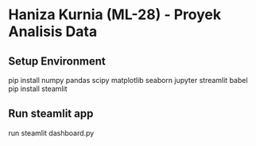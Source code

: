# Haniza Kurnia (ML-28) - Proyek Analisis Data
## Setup Environment <br>
pip install numpy pandas scipy matplotlib seaborn jupyter streamlit babel <br>
pip install steamlit
## Run steamlit app <br>
run steamlit dashboard.py
